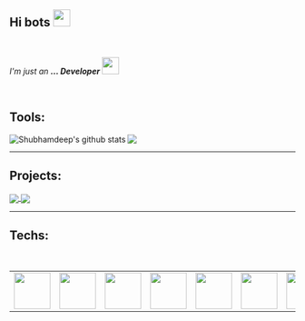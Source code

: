 ## Hi bots <img src=https://github.com/TheDudeThatCode/TheDudeThatCode/blob/master/Assets/powerup.gif width="30">

<br>

<p>
  <em>
    I'm just an <b>... Developer</b> <img src="https://github.com/TheDudeThatCode/TheDudeThatCode/blob/master/Assets/Developer.gif" width="30px">
  </em>  
</p>

<br>

## Tools:

<a href="https://github.com/wogoo">
  <img align="center" src="https://github-readme-stats.vercel.app/api/top-langs/?username=wogoo&theme=dark&hide_langs_below=1" />
</a>

<a href="https://github.com/wogoo">
 <img align="left" src="https://github-readme-stats.vercel.app/api?username=wogoo&show_icons=true&theme=dark&line_height=27" alt="Shubhamdeep's github stats"/>
</a>

<br>
<hr>


## Projects:

<a href="https://github.com/wogoo/KotProjs21">
  <img align="center" src="https://github-readme-stats.vercel.app/api/pin/?username=wogoo&repo=KotProjs21&theme=dark" />
</a>
<a href="https://github.com/wogoo/mercatopoke">
  <img align="center" src="https://github-readme-stats.vercel.app/api/pin/?username=wogoo&repo=mercatopoke&theme=dark" />
</a>
<br>
<hr>

## Techs:

<table>
  <tbody>
    <tr valign="top">
      <td width="20px" align="center">        
        <img height="64px" src="https://cdn.svgporn.com/logos/html-5.svg">
      </td>
      <td width="15%" align="center">        
        <img height="64px" src="https://cdn.svgporn.com/logos/css-3.svg">
      </td>
      <td width="15%" align="center">        
        <img height="64px" src="https://cdn.svgporn.com/logos/javascript.svg">
      </td>
      <td width="15%" align="center">        
        <img height="64px" src="https://cdn.svgporn.com/logos/git-icon.svg">
      </td>
       <td width="15%" align="center">        
        <img height="64px" src="https://cdn.svgporn.com/logos/kotlin.svg">
      </td>
      <td width="15%" align="center">        
        <img height="64px" src="https://cdn.svgporn.com/logos/java.svg">
      </td>  
       <td width="15%" align="center">        
        <img height="64px" src="https://cdn.svgporn.com/logos/spring-icon.svg">
      </td> 
    </tr>

<!-- <a href="https://github.com/TheDudeThatCode/Fun-with-DS-and-Algo">
 <img align="center" src="https://github-readme-stats.vercel.app/api/pin/?username=TheDudeThatCode&repo=Fun-with-DS-and-Algo&theme=dark" />
</a> -->

<br>

